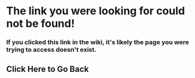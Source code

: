 # The link you were looking for could not be found!

### If you clicked this link in the wiki, it's likely the page you were trying to access doesn't exist.

<h2 id="go-back" onclick="history.back()">Click Here to Go Back</h2>
